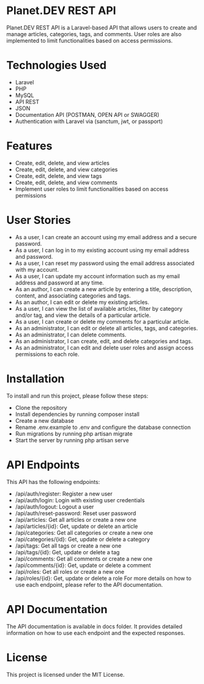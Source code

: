 # Planet.DEV REST API
Planet.DEV REST API is a Laravel-based API that allows users to create and manage articles, categories, tags, and comments. User roles are also implemented to limit functionalities based on access permissions.

# Technologies Used
- Laravel
- PHP
- MySQL
- API REST
- JSON
- Documentation API (POSTMAN, OPEN API or SWAGGER)
- Authentication with Laravel via (sanctum, jwt, or passport)
# Features
- Create, edit, delete, and view articles
- Create, edit, delete, and view categories
- Create, edit, delete, and view tags
- Create, edit, delete, and view comments
- Implement user roles to limit functionalities based on access permissions
# User Stories
- As a user, I can create an account using my email address and a secure password.
- As a user, I can log in to my existing account using my email address and password.
- As a user, I can reset my password using the email address associated with my account.
- As a user, I can update my account information such as my email address and password at any time.
- As an author, I can create a new article by entering a title, description, content, and associating categories and tags.
- As an author, I can edit or delete my existing articles.
- As a user, I can view the list of available articles, filter by category and/or tag, and view the details of a particular article.
- As a user, I can create or delete my comments for a particular article.
- As an administrator, I can edit or delete all articles, tags, and categories.
- As an administrator, I can delete comments.
- As an administrator, I can create, edit, and delete categories and tags.
- As an administrator, I can edit and delete user roles and assign access permissions to each role.
# Installation
To install and run this project, please follow these steps:

- Clone the repository
- Install dependencies by running composer install
- Create a new database
- Rename .env.example to .env and configure the database connection
- Run migrations by running php artisan migrate
- Start the server by running php artisan serve
# API Endpoints
This API has the following endpoints:

- /api/auth/register: Register a new user
- /api/auth/login: Login with existing user credentials
- /api/auth/logout: Logout a user
- /api/auth/reset-password: Reset user password
- /api/articles: Get all articles or create a new one
- /api/articles/{id}: Get, update or delete an article
- /api/categories: Get all categories or create a new one
- /api/categories/{id}: Get, update or delete a category
- /api/tags: Get all tags or create a new one
- /api/tags/{id}: Get, update or delete a tag
- /api/comments: Get all comments or create a new one
- /api/comments/{id}: Get, update or delete a comment
- /api/roles: Get all roles or create a new one
- /api/roles/{id}: Get, update or delete a role
For more details on how to use each endpoint, please refer to the API documentation.

# API Documentation
The API documentation is available in docs folder. It provides detailed information on how to use each endpoint and the expected responses.

# License
This project is licensed under the MIT License.
